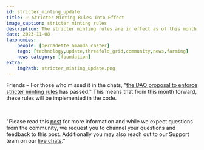 ```yaml
---
id: stricter_minting_update
title: ✅️ Stricter Minting Rules Into Effect
image_caption: stricter minting rules 
description: The stricter minting rules are in effect as of this month, for anyone that missed the updates please dive in to know more.
date: 2023-11-08
taxonomies:
    people: [bernadette_amanda_caster]
    tags: [technology,update,threefold_grid,community,news,farming]
    news-category: [foundation]
extra:
    imgPath: stricter_minting_update.png
---
```




Friends – For those who missed it in the chats, "[the DAO proposal to enforce stricter minting rules](https://forum.threefold.io/t/gep-for-stricter-minting-rules/4107) has passed." This means that from this month forward, these rules will be implemented in the code.

<br/>

"Please read this [post](https://forum.threefold.io/t/stricter-minting-rules/4127) for more information and while we expect questions from the community, we request you to channel your questions and feedback to this post. Additionally you may also reach out to our Support team on our [live chats](https://threefoldfaq.crisp.help/en/)."